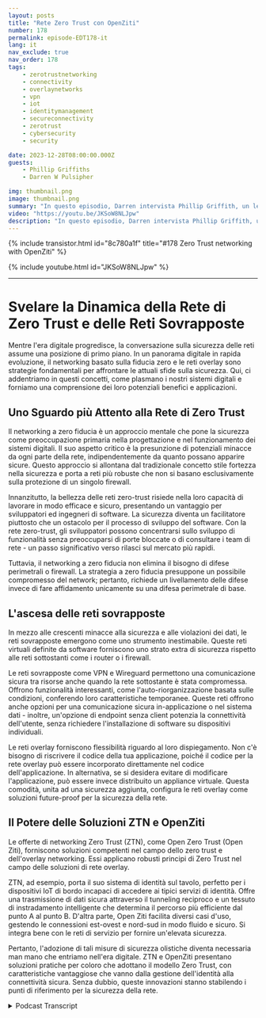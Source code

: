 ```yaml
---
layout: posts
title: "Rete Zero Trust con OpenZiti"
number: 178
permalink: episode-EDT178-it
lang: it
nav_exclude: true
nav_order: 178
tags:
    - zerotrustnetworking
    - connectivity
    - overlaynetworks
    - vpn
    - iot
    - identitymanagement
    - secureconnectivity
    - zerotrust
    - cybersecurity
    - security

date: 2023-12-28T08:00:00.000Z
guests:
    - Phillip Griffiths
    - Darren W Pulsipher

img: thumbnail.png
image: thumbnail.png
summary: "In questo episodio, Darren intervista Phillip Griffith, un leader della comunità del progetto open-source OpenZiti. Discutono dell'importanza del networking Zero Trust nelle reti IT moderne."
video: "https://youtu.be/JKSoW8NLJpw"
description: "In questo episodio, Darren intervista Phillip Griffith, un leader della comunità del progetto open-source OpenZiti. Discutono dell'importanza del networking Zero Trust nelle reti IT moderne."
---
```


<div>
{% include transistor.html id="8c780a1f" title="#178 Zero Trust networking with OpenZiti" %}

{% include youtube.html id="JKSoW8NLJpw" %}
</div>

---

# Svelare la Dinamica della Rete di Zero Trust e delle Reti Sovrapposte

Mentre l'era digitale progredisce, la conversazione sulla sicurezza delle reti assume una posizione di primo piano. In un panorama digitale in rapida evoluzione, il networking basato sulla fiducia zero e le reti overlay sono strategie fondamentali per affrontare le attuali sfide sulla sicurezza. Qui, ci addentriamo in questi concetti, come plasmano i nostri sistemi digitali e forniamo una comprensione dei loro potenziali benefici e applicazioni.

## Uno Sguardo più Attento alla Rete di Zero Trust

Il networking a zero fiducia è un approccio mentale che pone la sicurezza come preoccupazione primaria nella progettazione e nel funzionamento dei sistemi digitali. Il suo aspetto critico è la presunzione di potenziali minacce da ogni parte della rete, indipendentemente da quanto possano apparire sicure. Questo approccio si allontana dal tradizionale concetto stile fortezza nella sicurezza e porta a reti più robuste che non si basano esclusivamente sulla protezione di un singolo firewall.

Innanzitutto, la bellezza delle reti zero-trust risiede nella loro capacità di lavorare in modo efficace e sicuro, presentando un vantaggio per sviluppatori ed ingegneri di software. La sicurezza diventa un facilitatore piuttosto che un ostacolo per il processo di sviluppo del software. Con la rete zero-trust, gli sviluppatori possono concentrarsi sullo sviluppo di funzionalità senza preoccuparsi di porte bloccate o di consultare i team di rete - un passo significativo verso rilasci sul mercato più rapidi.

Tuttavia, il networking a zero fiducia non elimina il bisogno di difese perimetrali o firewall. La strategia a zero fiducia presuppone un possibile compromesso del network; pertanto, richiede un livellamento delle difese invece di fare affidamento unicamente su una difesa perimetrale di base.

## L'ascesa delle reti sovrapposte

In mezzo alle crescenti minacce alla sicurezza e alle violazioni dei dati, le reti sovrapposte emergono come uno strumento inestimabile. Queste reti virtuali definite da software forniscono uno strato extra di sicurezza rispetto alle reti sottostanti come i router o i firewall.

Le reti sovrapposte come VPN e Wireguard permettono una comunicazione sicura tra risorse anche quando la rete sottostante è stata compromessa. Offrono funzionalità interessanti, come l'auto-riorganizzazione basata sulle condizioni, conferendo loro caratteristiche temporanee. Queste reti offrono anche opzioni per una comunicazione sicura in-applicazione o nel sistema dati - inoltre, un'opzione di endpoint senza client potenzia la connettività dell'utente, senza richiedere l'installazione di software su dispositivi individuali.

Le reti overlay forniscono flessibilità riguardo al loro dispiegamento. Non c'è bisogno di riscrivere il codice della tua applicazione, poiché il codice per la rete overlay può essere incorporato direttamente nel codice dell'applicazione. In alternativa, se si desidera evitare di modificare l'applicazione, può essere invece distribuito un appliance virtuale. Questa comodità, unita ad una sicurezza aggiunta, configura le reti overlay come soluzioni future-proof per la sicurezza della rete.

## Il Potere delle Soluzioni ZTN e OpenZiti

Le offerte di networking Zero Trust (ZTN), come Open Zero Trust (Open Ziti), forniscono soluzioni competenti nel campo dello zero trust e dell'overlay networking. Essi applicano robusti principi di Zero Trust nel campo delle soluzioni di rete overlay.

ZTN, ad esempio, porta il suo sistema di identità sul tavolo, perfetto per i dispositivi IoT di bordo incapaci di accedere ai tipici servizi di identità. Offre una trasmissione di dati sicura attraverso il tunneling reciproco e un tessuto di instradamento intelligente che determina il percorso più efficiente dal punto A al punto B. D'altra parte, Open Ziti facilita diversi casi d'uso, gestendo le connessioni est-ovest e nord-sud in modo fluido e sicuro. Si integra bene con le reti di servizio per fornire un'elevata sicurezza.

Pertanto, l'adozione di tali misure di sicurezza olistiche diventa necessaria man mano che entriamo nell'era digitale. ZTN e OpenZiti presentano soluzioni pratiche per coloro che adottano il modello Zero Trust, con caratteristiche vantaggiose che vanno dalla gestione dell'identità alla connettività sicura. Senza dubbio, queste innovazioni stanno stabilendo i punti di riferimento per la sicurezza della rete.



<details>
<summary> Podcast Transcript </summary>

<p></p>

</details>
